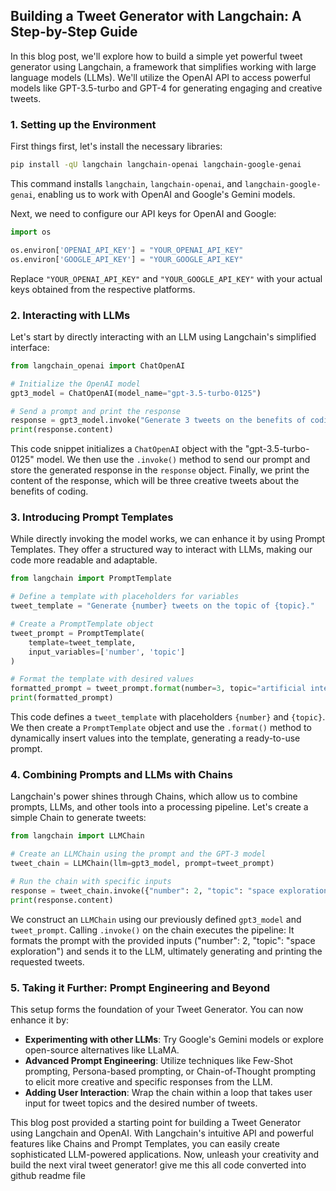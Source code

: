 ## Building a Tweet Generator with Langchain: A Step-by-Step Guide

In this blog post, we'll explore how to build a simple yet powerful tweet generator using Langchain, a framework that simplifies working with large language models (LLMs). We'll utilize the OpenAI API to access powerful models like GPT-3.5-turbo and GPT-4 for generating engaging and creative tweets.

### 1. Setting up the Environment

First things first, let's install the necessary libraries:

```bash
pip install -qU langchain langchain-openai langchain-google-genai
```
This command installs `langchain`, `langchain-openai`, and `langchain-google-genai`, enabling us to work with OpenAI and Google's Gemini models.

Next, we need to configure our API keys for OpenAI and Google:

```python
import os

os.environ['OPENAI_API_KEY'] = "YOUR_OPENAI_API_KEY"
os.environ['GOOGLE_API_KEY'] = "YOUR_GOOGLE_API_KEY"
```
Replace `"YOUR_OPENAI_API_KEY"` and `"YOUR_GOOGLE_API_KEY"` with your actual keys obtained from the respective platforms.

### 2. Interacting with LLMs

Let's start by directly interacting with an LLM using Langchain's simplified interface:

```python
from langchain_openai import ChatOpenAI

# Initialize the OpenAI model
gpt3_model = ChatOpenAI(model_name="gpt-3.5-turbo-0125")

# Send a prompt and print the response
response = gpt3_model.invoke("Generate 3 tweets on the benefits of coding.")
print(response.content)
```
This code snippet initializes a `ChatOpenAI` object with the "gpt-3.5-turbo-0125" model. We then use the `.invoke()` method to send our prompt and store the generated response in the `response` object. Finally, we print the content of the response, which will be three creative tweets about the benefits of coding.

### 3. Introducing Prompt Templates

While directly invoking the model works, we can enhance it by using Prompt Templates. They offer a structured way to interact with LLMs, making our code more readable and adaptable.

```python
from langchain import PromptTemplate

# Define a template with placeholders for variables
tweet_template = "Generate {number} tweets on the topic of {topic}."

# Create a PromptTemplate object
tweet_prompt = PromptTemplate(
    template=tweet_template,
    input_variables=['number', 'topic']
)

# Format the template with desired values
formatted_prompt = tweet_prompt.format(number=3, topic="artificial intelligence")
print(formatted_prompt)
```
This code defines a `tweet_template` with placeholders `{number}` and `{topic}`.  We then create a `PromptTemplate` object and use the `.format()` method to dynamically insert values into the template, generating a ready-to-use prompt.

### 4. Combining Prompts and LLMs with Chains

Langchain's power shines through Chains, which allow us to combine prompts, LLMs, and other tools into a processing pipeline. Let's create a simple Chain to generate tweets:

```python
from langchain import LLMChain

# Create an LLMChain using the prompt and the GPT-3 model
tweet_chain = LLMChain(llm=gpt3_model, prompt=tweet_prompt)

# Run the chain with specific inputs
response = tweet_chain.invoke({"number": 2, "topic": "space exploration"})
print(response.content)
```
We construct an `LLMChain` using our previously defined `gpt3_model` and `tweet_prompt`. Calling `.invoke()` on the chain executes the pipeline: It formats the prompt with the provided inputs ("number": 2, "topic": "space exploration") and sends it to the LLM, ultimately generating and printing the requested tweets.

### 5. Taking it Further: Prompt Engineering and Beyond

This setup forms the foundation of your Tweet Generator. You can now enhance it by:

- **Experimenting with other LLMs**: Try Google's Gemini models or explore open-source alternatives like LLaMA.
- **Advanced Prompt Engineering**: Utilize techniques like Few-Shot prompting, Persona-based prompting, or Chain-of-Thought prompting to elicit more creative and specific responses from the LLM.
- **Adding User Interaction**:  Wrap the chain within a loop that takes user input for tweet topics and the desired number of tweets.

This blog post provided a starting point for building a Tweet Generator using Langchain and OpenAI. With Langchain's intuitive API and powerful features like Chains and Prompt Templates, you can easily create sophisticated LLM-powered applications. Now, unleash your creativity and build the next viral tweet generator! 
 give me this all code converted into github readme file
